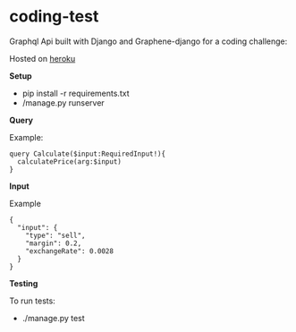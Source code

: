 # coding-test

Graphql Api built with Django and Graphene-django for a coding challenge:

Hosted on [heroku](https://coding-test-bc.herokuapp.com)

**Setup**
- pip install -r requirements.txt
- /manage.py runserver


**Query**

Example:
```
query Calculate($input:RequiredInput!){
  calculatePrice(arg:$input)
}
```

**Input**

Example
```
{
  "input": {
    "type": "sell",
    "margin": 0.2,
    "exchangeRate": 0.0028
  }
}
```


**Testing**

To run tests:
- ./manage.py test